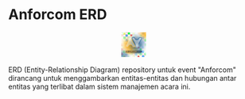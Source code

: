# Anforcom ERD

<div  align="center">
  <img src="https://github.com/hanyaseorangpelajar/anforcom-erd/blob/main/images/anforcom23.jpg" width="10%" height="auto">
</div>

ERD (Entity-Relationship Diagram) repository untuk event "Anforcom" dirancang untuk menggambarkan entitas-entitas dan hubungan antar entitas yang terlibat dalam sistem manajemen acara ini.

